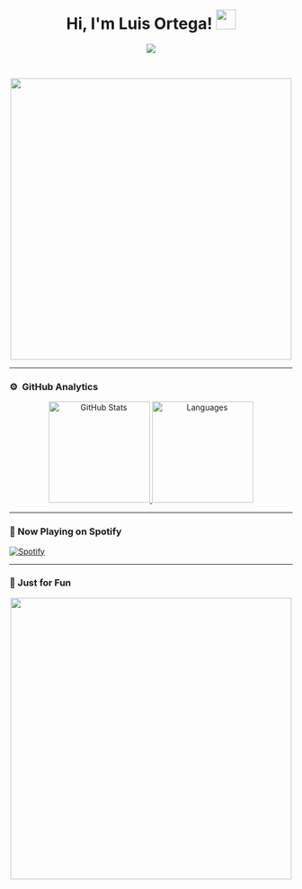 <h1 align="center"><b>Hi, I'm Luis Ortega! </b><img src="https://media.giphy.com/media/hvRJCLFzcasrR4ia7z/giphy.gif" width="35"></h1>

<p align="center">
  <a href="https://github.com/DenverCoder1/readme-typing-svg">
    <img src="https://readme-typing-svg.herokuapp.com?font=Time+New+Roman&color=cyan&size=25&center=true&vCenter=true&width=600&height=100&lines=Glad+to+have+you+here!...<3;Junior+Front-End+Developer;Active+Programming+Student;Seeking+Clean+and+Organized+Code;Always+Learning+and+Experimenting">
  </a>
</p>

<br>

<p align="center">
  <img width="500" src="https://cdn.dribbble.com/users/1277312/screenshots/14733298/media/39b1045e593737587dd60e42c8422d1f.gif">
</p>

---

### ⚙️ &nbsp;GitHub Analytics  

<p align="center">
  <a href="https://github.com/LuisAlek">
    <img height="180em" src="https://github-readme-stats-eight-theta.vercel.app/api?username=LuisAlek&show_icons=true&theme=radical&include_all_commits=true&count_private=true" alt="GitHub Stats"/>
    <img height="180em" src="https://github-readme-stats-eight-theta.vercel.app/api/top-langs/?username=LuisAlek&layout=compact&langs_count=8&theme=radical&title=Languages" alt="Languages"/>
  </a>
</p>

---

### 🎵 Now Playing on Spotify  
[![Spotify](https://img.shields.io/badge/Spotify-Now_Playing-1DB954?style=for-the-badge&logo=spotify&logoColor=white)](https://open.spotify.com/user/31g7wwwftbc5ghi6cdqrv2kwpxhm)

---

### 🦖 Just for Fun  
<p align="center">
  <img width="500" src="https://github.com/vimalverma558/vimalverma558/blob/v2/img/dino.gif">
</p>

